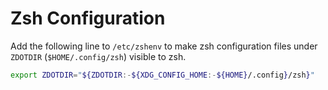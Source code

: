 # Zsh Configuration

Add the following line to `/etc/zshenv` to make zsh configuration files under
`ZDOTDIR` (`$HOME/.config/zsh`) visible to zsh.

```zsh
export ZDOTDIR="${ZDOTDIR:-${XDG_CONFIG_HOME:-${HOME}/.config}/zsh}"
```
